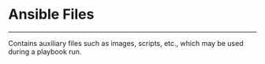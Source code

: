 # Ansible Files
---------------
Contains auxiliary files such as images, scripts, etc., which may be used during a playbook run. 

